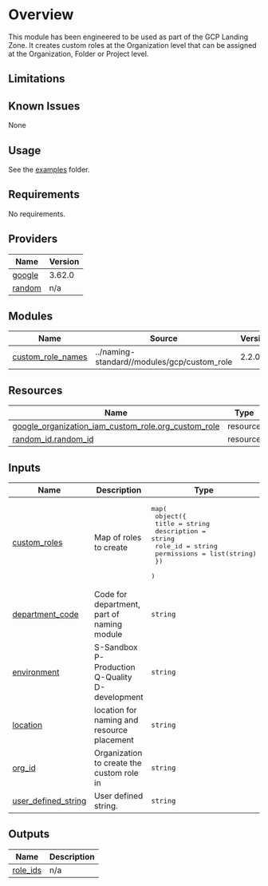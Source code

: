 # Overview
This module has been engineered to be used as part of the GCP Landing Zone. It creates custom roles at the Organization
level that can be assigned at the Organization, Folder or Project level.

## Limitations

## Known Issues

None

## Usage

See the [examples](examples/main.tf) folder.


<!-- BEGINNING OF PRE-COMMIT-TERRAFORM DOCS HOOK -->
## Requirements

No requirements.

## Providers

| Name | Version |
|------|---------|
| <a name="provider_google"></a> [google](#provider\_google) | 3.62.0 |
| <a name="provider_random"></a> [random](#provider\_random) | n/a |

## Modules

| Name | Source | Version |
|------|--------|---------|
| <a name="module_custom_role_names"></a> [custom\_role\_names](#module\_custom\_role\_names) | ../naming-standard//modules/gcp/custom_role | 2.2.0 |

## Resources

| Name | Type |
|------|------|
| [google_organization_iam_custom_role.org_custom_role](https://registry.terraform.io/providers/hashicorp/google/latest/docs/resources/organization_iam_custom_role) | resource |
| [random_id.random_id](https://registry.terraform.io/providers/hashicorp/random/latest/docs/resources/id) | resource |

## Inputs

| Name | Description | Type | Default | Required |
|------|-------------|------|---------|:--------:|
| <a name="input_custom_roles"></a> [custom\_roles](#input\_custom\_roles) | Map of roles to create | <pre>map(<br>    object({<br>      title       = string<br>      description = string<br>      role_id     = string<br>      permissions = list(string)<br>    })<br>  )</pre> | n/a | yes |
| <a name="input_department_code"></a> [department\_code](#input\_department\_code) | Code for department, part of naming module | `string` | n/a | yes |
| <a name="input_environment"></a> [environment](#input\_environment) | S-Sandbox P-Production Q-Quality D-development | `string` | n/a | yes |
| <a name="input_location"></a> [location](#input\_location) | location for naming and resource placement | `string` | `"northamerica-northeast1"` | no |
| <a name="input_org_id"></a> [org\_id](#input\_org\_id) | Organization to create the custom role in | `string` | n/a | yes |
| <a name="input_user_defined_string"></a> [user\_defined\_string](#input\_user\_defined\_string) | User defined string. | `string` | n/a | yes |

## Outputs

| Name | Description |
|------|-------------|
| <a name="output_role_ids"></a> [role\_ids](#output\_role\_ids) | n/a |
<!-- END OF PRE-COMMIT-TERRAFORM DOCS HOOK -->
